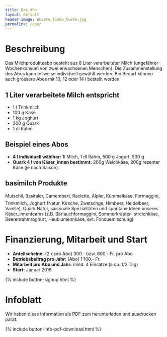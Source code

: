 ```yaml
---
title: Das Abo
layout: default
header-image: unsere_liebe_kuehe.jpg
permalink: /abo/
---
```


# Beschreibung

Das Milchprodukteabo besteht aus 8 Liter verarbeiteter Milch
(ungefährer Wochenkonsum von zwei erwachsenen Menschen). Die
Zusammenstellung des Abos kann teilweise individuell gewählt werden.
Bei Bedarf können auch grössere Abos mit 10, 12 oder 14 l bestellt
werden.

## 1 Liter verarbeitete Milch entspricht

- 1 l Trinkmilch
- 100 g Käse
- 1 kg Joghurt
- 300 g Quark
- 1 dl Rahm

## Beispiel eines Abos

- **4 l individuell wählbar:** 1l Milch, 1 dl Rahm, 500 g Jogurt, 500 g
- **Quark 4 l von Käser_innen bestimmt:** 200g Weichkäse, 200g rezenter
Käse (je nach Saison).

## basimilch Produkte

Mutschli, Basitaler, Camembert, Raclette, Älpler,
Kümmelkäse, Formaggini, Trinkmilch, Joghurt (Natur, Kirsche,
Zwetschge, Himbeer, Heidelbeer, Vanille), Quark Natur, saisonale
Spezialitäten und spontane Ideen unseres Käser_innenteams (z.B.
Bärlauchformaggini, Sommerkräuter- streichkäse, Beerenrahmroghurt,
Heublumennkäse, evt. Fonduemischung)

# Finanzierung, Mitarbeit und Start

- **Anteilscheine:** (2 x pro Abo) 300.- bzw. 600.- Fr. pro Abo
- **Betriebsbeitrag pro Jahr:** (Abo) 1'100.- Fr.
- **Mitarbeit pro Abo und Jahr:** mind. 4 Einsätze (à ca. 1/2 Tag)
- **Start:** Januar 2016

{% include button-signup.html %}

# Infoblatt

Wir haben diese Information als PDF zum herunterladen und ausdrucken
parat:

{% include button-info-pdf-download.html %}
